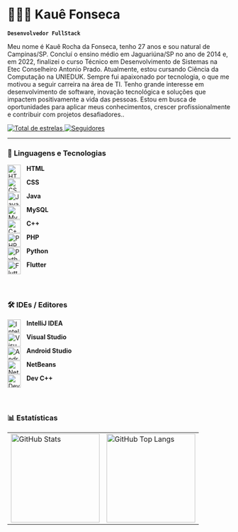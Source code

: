# 👨🏻‍💻 Kauê Fonseca

**`Desenvolvedor FullStack`**

Meu nome é Kauê Rocha da Fonseca, tenho 27 anos e sou natural de Campinas/SP. Concluí o ensino médio em Jaguariúna/SP no ano de 2014 e, em 2022, finalizei o curso Técnico em Desenvolvimento de Sistemas na Etec Conselheiro Antonio Prado. Atualmente, estou cursando Ciência da Computação na UNIEDUK. Sempre fui apaixonado por tecnologia, o que me motivou a seguir carreira na área de TI. Tenho grande interesse em desenvolvimento de software, inovação tecnológica e soluções que impactem positivamente a vida das pessoas. Estou em busca de oportunidades para aplicar meus conhecimentos, crescer profissionalmente e contribuir com projetos desafiadores..

<p align="left">
    <a href="https://github.com/Fonseca-Dev?tab=stars">
        <img 
            alt="Total de estrelas" 
            title="Total de estrelas GitHub" 
            src="https://custom-icon-badges.demolab.com/github/stars/Fonseca-Dev?color=55960c&style=for-the-badge&labelColor=488207&logo=star&label=estrelas"
        />
    </a>
    <a href="https://github.com/Fonseca-Dev?tab=followers">
        <img 
            alt="Seguidores" 
            title="Me siga no GitHub" 
            src="https://custom-icon-badges.demolab.com/github/followers/Fonseca-Dev?color=236ad3&labelColor=1155ba&style=for-the-badge&logo=github&label=Seguidores&logoColor=white"
        />
    </a>
</p>

---

### 🤖 Linguagens e Tecnologias

<img 
    align="left" 
    alt="HTML"
    title="HTML" 
    width="30px" 
    style="padding-right: 10px;" 
    src="https://cdn.jsdelivr.net/gh/devicons/devicon@latest/icons/html5/html5-original.svg" 
/> **HTML**

<img 
    align="left" 
    alt="CSS" 
    title="CSS"
    width="30px" 
    style="padding-right: 10px;" 
    src="https://cdn.jsdelivr.net/gh/devicons/devicon@latest/icons/css3/css3-original.svg" 
/> **CSS**

<img 
    align="left" 
    alt="Java" 
    title="Java"
    width="30px" 
    style="padding-right: 10px;"          
    src="https://cdn.jsdelivr.net/gh/devicons/devicon@latest/icons/java/java-original-wordmark.svg" 
/> **Java**

<img 
    align="left" 
    alt="MySQL"
    title="MySQL" 
    width="30px" 
    style="padding-right: 10px;"           
    src="https://cdn.jsdelivr.net/gh/devicons/devicon@latest/icons/mysql/mysql-original-wordmark.svg" 
/> **MySQL**

<img 
    align="left" 
    alt="C++"
    title="C++" 
    width="30px" 
    style="padding-right: 10px;"           
    src="https://cdn.jsdelivr.net/gh/devicons/devicon@latest/icons/cplusplus/cplusplus-original.svg" 
/> **C++**

<img 
    align="left" 
    alt="PHP" 
    title="PHP"
    width="30px" 
    style="padding-right: 10px;" 
    src="https://cdn.jsdelivr.net/gh/devicons/devicon@latest/icons/php/php-original.svg" 
/> **PHP**

<img 
    align="left" 
    alt="Python" 
    title="Python"
    width="30px" 
    style="padding-right: 10px;" 
    src="https://cdn.jsdelivr.net/gh/devicons/devicon@latest/icons/python/python-original.svg" 
/> **Python**

<img 
    align="left" 
    alt="Flutter" 
    title="Flutter"
    width="30px" 
    style="padding-right: 10px;" 
    src="https://cdn.jsdelivr.net/gh/devicons/devicon@latest/icons/flutter/flutter-original.svg" 
/> **Flutter**

<br/>
<br/>

### 🛠️ IDEs / Editores

<img 
    align="left" 
    alt="IntelliJ IDEA" 
    title="IntelliJ IDEA" 
    width="30px" 
    style="padding-right: 10px;" 
    src="https://cdn.jsdelivr.net/gh/devicons/devicon@latest/icons/intellij/intellij-original.svg" 
/> **IntelliJ IDEA**

<img 
    align="left" 
    alt="Visual Studio" 
    title="Visual Studio" 
    width="30px" 
    style="padding-right: 10px;" 
    src="https://cdn.jsdelivr.net/gh/devicons/devicon@latest/icons/visualstudio/visualstudio-plain.svg" 
/> **Visual Studio**

<img 
    align="left" 
    alt="Android Studio" 
    title="Android Studio" 
    width="30px" 
    style="padding-right: 10px;" 
    src="https://cdn.jsdelivr.net/gh/devicons/devicon@latest/icons/androidstudio/androidstudio-original.svg" 
/> **Android Studio**

<img 
    align="left" 
    alt="NetBeans" 
    title="NetBeans" 
    width="30px" 
    style="padding-right: 10px;" 
    src="https://upload.wikimedia.org/wikipedia/commons/9/98/Apache_NetBeans_Logo.svg" 
/> **NetBeans**

<img 
    align="left" 
    alt="Dev C++" 
    title="Dev C++" 
    width="30px" 
    style="padding-right: 10px;" 
    src="https://upload.wikimedia.org/wikipedia/commons/b/bd/Dev-C%2B%2B_Logo.png" 
/> **Dev C++**

<br/>
<br/>


### 📊 Estatísticas

<table>
  <tr>
    <td>
      <img 
        alt="GitHub Stats" 
        height="200" 
        src="https://github-readme-stats.vercel.app/api?username=Fonseca-Dev&show_icons=true&theme=tokyonight&include_all_commits=true&locale=pt-br" 
      />
    </td>
    <td>
      <img 
        alt="GitHub Top Langs" 
        height="200" 
        src="https://github-readme-stats.vercel.app/api/top-langs/?username=Fonseca-Dev&theme=tokyonight&layout=compact&custom_title=Tecnologias&langs_count=9" 
      />
    </td>
  </tr>
</table>
